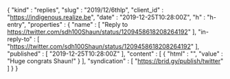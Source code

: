 {
  "kind" : "replies",
  "slug" : "2019/12/6thlp",
  "client_id" : "https://indigenous.realize.be",
  "date" : "2019-12-25T10:28:00Z",
  "h" : "h-entry",
  "properties" : {
    "name" : [ "Reply to https://twitter.com/sdh100Shaun/status/1209458618208264192" ],
    "in-reply-to" : [ "https://twitter.com/sdh100Shaun/status/1209458618208264192" ],
    "published" : [ "2019-12-25T10:28:00Z" ],
    "content" : [ {
      "html" : "",
      "value" : "Huge congrats Shaun!"
    } ],
    "syndication" : [ "https://brid.gy/publish/twitter" ]
  }
}

